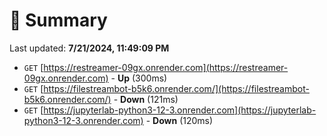 # 📖 Summary
Last updated: **7/21/2024, 11:49:09 PM**

- `GET` [https://restreamer-09gx.onrender.com](https://restreamer-09gx.onrender.com) - **Up** (300ms)
- `GET` [https://filestreambot-b5k6.onrender.com/](https://filestreambot-b5k6.onrender.com/) - **Down** (121ms)
- `GET` [https://jupyterlab-python3-12-3.onrender.com](https://jupyterlab-python3-12-3.onrender.com) - **Down** (120ms)
